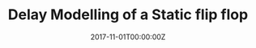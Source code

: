 ---
title: Delay Modelling of a Static flip flop
summary: A compact delay model to calculate delay through an Inverter-Transmission gate, considered as a single entity. Captured the effects of series stacking and parasitic capacitances while calculating delay.
tags:
- Hardware
date: "2017-11-01T00:00:00Z"

external_link: ""

image:
  # caption: Photo by Toa Heftiba on Unsplash
  focal_point: Smart
---